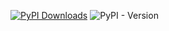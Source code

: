 [![PyPI Downloads](https://static.pepy.tech/badge/fedbiomed)](https://pepy.tech/projects/fedbiomed)
![PyPI - Version](https://img.shields.io/pypi/v/fedbiomed)

